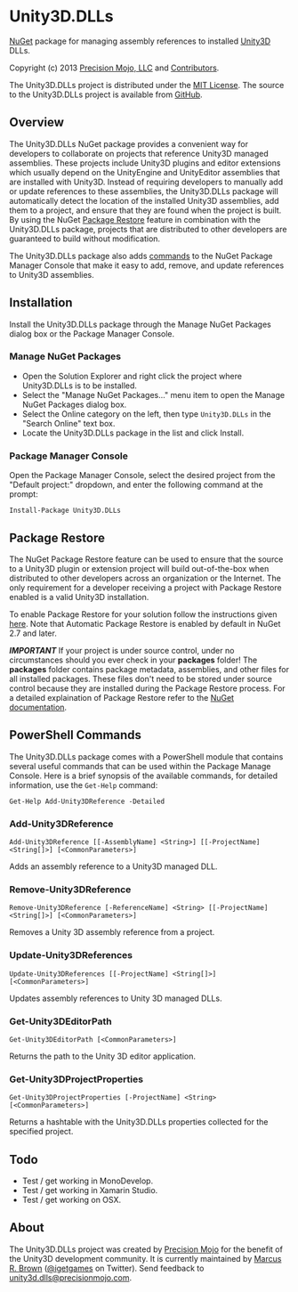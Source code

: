 # Unity3D.DLLs

[NuGet][2] package for managing assembly references to installed [Unity3D][3] DLLs.

Copyright (c) 2013 [Precision Mojo, LLC][1] and [Contributors](CONTRIBUTORS.md).

The Unity3D.DLLs project is distributed under the [MIT License](LICENSE.MIT.md). The source to the Unity3D.DLLs
project is available from [GitHub][4].

[1]: http://www.precisionmojo.com/
[2]: https://www.nuget.org/
[3]: http://unity3d.com/
[4]: https://github.com/PrecisionMojo/Unity3D.DLLs

## Overview

The Unity3D.DLLs NuGet package provides a convenient way for developers to collaborate on projects that reference Unity3D
managed assemblies. These projects include Unity3D plugins and editor extensions which usually depend on the UnityEngine and
UnityEditor assemblies that are installed with Unity3D. Instead of requiring developers to manually add or update
references to these assemblies, the Unity3D.DLLs package will automatically detect the location of the installed Unity3D
assemblies, add them to a project, and ensure that they are found when the project is built. By using the NuGet [Package
Restore](#package-restore) feature in combination with the Unity3D.DLLs package, projects that are distributed to other
developers are guaranteed to build without modification.

The Unity3D.DLLs package also adds [commands](#powershell-commands) to the NuGet Package Manager Console that make it easy
to add, remove, and update references to Unity3D assemblies.

## Installation

Install the Unity3D.DLLs package through the Manage NuGet Packages dialog box or the Package Manager Console.

### Manage NuGet Packages

* Open the Solution Explorer and right click the project where Unity3D.DLLs is to be installed.
* Select the "Manage NuGet Packages..." menu item to open the Manage NuGet Packages dialog box.
* Select the Online category on the left, then type `Unity3D.DLLs` in the "Search Online" text box.
* Locate the Unity3D.DLLs package in the list and click Install.

### Package Manager Console

Open the Package Manager Console, select the desired project from the "Default project:" dropdown, and enter the
following command at the prompt:

    Install-Package Unity3D.DLLs

## Package Restore

The NuGet Package Restore feature can be used to ensure that the source to a Unity3D plugin or extension project will build
out-of-the-box when distributed to other developers across an organization or the Internet. The only requirement for a
developer receiving a project with Package Restore enabled is a valid Unity3D installation.

To enable Package Restore for your solution follow the instructions given
[here](https://docs.nuget.org/docs/workflows/using-nuget-without-committing-packages). Note that Automatic Package Restore
is enabled by default in NuGet 2.7 and later.

***IMPORTANT***
If your project is under source control, under no circumstances should you ever check in your **packages** folder! The
**packages** folder contains package metadata, assemblies, and other files for all installed packages. These files don't
need to be stored under source control because they are installed during the Package Restore process. For a detailed
explaination of Package Restore refer to the [NuGet documentation](http://docs.nuget.org/docs/reference/package-restore).

## PowerShell Commands

The Unity3D.DLLs package comes with a PowerShell module that contains several useful commands that can be used within the
Package Manage Console. Here is a brief synopsis of the available commands, for detailed information, use the `Get-Help`
command:

    Get-Help Add-Unity3DReference -Detailed

### Add-Unity3DReference

    Add-Unity3DReference [[-AssemblyName] <String>] [[-ProjectName] <String[]>] [<CommonParameters>]

Adds an assembly reference to a Unity3D managed DLL.

### Remove-Unity3DReference

    Remove-Unity3DReference [-ReferenceName] <String> [[-ProjectName] <String[]>] [<CommonParameters>]

Removes a Unity 3D assembly reference from a project.

### Update-Unity3DReferences

    Update-Unity3DReferences [[-ProjectName] <String[]>] [<CommonParameters>]

Updates assembly references to Unity 3D managed DLLs.

### Get-Unity3DEditorPath

    Get-Unity3DEditorPath [<CommonParameters>]

Returns the path to the Unity 3D editor application.

### Get-Unity3DProjectProperties

    Get-Unity3DProjectProperties [-ProjectName] <String> [<CommonParameters>]

Returns a hashtable with the Unity3D.DLLs properties collected for the specified project.

## Todo

* Test / get working in MonoDevelop.
* Test / get working in Xamarin Studio.
* Test / get working on OSX.

## About

The Unity3D.DLLs project was created by [Precision Mojo][1] for the benefit of the Unity3D development community. It is
currently maintained by [Marcus R. Brown](https://github.com/igetgames)
([@igetgames](https://twitter.com/#!/igetgames) on Twitter). Send feedback to
[unity3d.dlls@precisionmojo.com](mailto:unity3d.dlls@precisionmojo.com).
